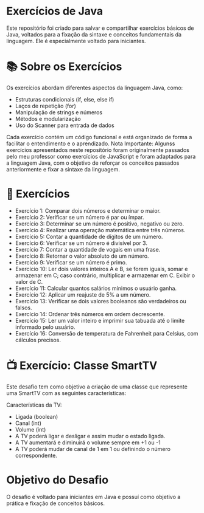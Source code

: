 
# Exercícios de Java

Este repositório foi criado para salvar e compartilhar exercícios básicos de Java, voltados para a fixação da sintaxe e conceitos fundamentais da linguagem. Ele é especialmente voltado para iniciantes.

# 📚 Sobre os Exercícios
Os exercícios abordam diferentes aspectos da linguagem Java, como:

- Estruturas condicionais (if, else, else if)
- Laços de repetição (for)
- Manipulação de strings e números
- Métodos e modularização
- Uso do Scanner para entrada de dados

Cada exercício contém um código funcional e está organizado de forma a facilitar o entendimento e o aprendizado. Nota Importante: Algunss exercícios apresentados neste repositório foram originalmente passados pelo meu professor como exercícios de JavaScript e foram adaptados para a linguagem Java, com o objetivo de reforçar os conceitos passados anteriormente e fixar a sintaxe da linguagem.

# 📘 Exercícios 
- Exercício 1: Comparar dois números e determinar o maior.
- Exercício 2: Verificar se um número é par ou ímpar.
- Exercício 3: Determinar se um número é positivo, negativo ou zero.
- Exercício 4: Realizar uma operação matemática entre três números.
- Exercício 5: Contar a quantidade de dígitos de um número.
- Exercício 6: Verificar se um número é divisível por 3.
- Exercício 7: Contar a quantidade de vogais em uma frase.
- Exercício 8: Retornar o valor absoluto de um número.
- Exercício 9: Verificar se um número é primo.
- Exercício 10: Ler dois valores inteiros A e B, se forem iguais, somar e armazenar em C; caso contrário, multiplicar e armazenar em C. Exibir o valor de C.
- Exercício 11: Calcular quantos salários mínimos o usuário ganha.
- Exercício 12: Aplicar um reajuste de 5% a um número.
- Exercício 13: Verificar se dois valores booleanos são verdadeiros ou falsos.
- Exercício 14: Ordenar três números em ordem decrescente.
- Exercício 15: Ler um valor inteiro e imprimir sua tabuada até o limite informado pelo usuário.
- Exercício 16: Conversão de temperatura de Fahrenheit para Celsius, com cálculos precisos.
  
# 📺 Exercício: Classe SmartTV
Este desafio tem como objetivo a criação de uma classe que represente uma SmartTV com as seguintes características:

Características da TV:
-  Ligada (boolean)
- Canal (int)
- Volume (int)
- A TV poderá ligar e desligar e assim mudar o estado ligada.
- A TV aumentará e diminuirá o volume sempre em +1 ou -1
- A TV poderá mudar de canal de 1 em 1 ou definindo o número correspondente.

# Objetivo do Desafio
O desafio é voltado para iniciantes em Java e possuí como objetivo a prática e fixação de conceitos básicos.

